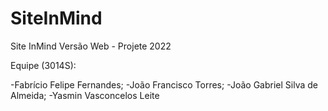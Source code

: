 # SiteInMind
Site InMind Versão Web - Projete 2022


Equipe (3014S):

-Fabrício Felipe Fernandes;
-João Francisco Torres;
-João Gabriel Silva de Almeida;
-Yasmin Vasconcelos Leite 
